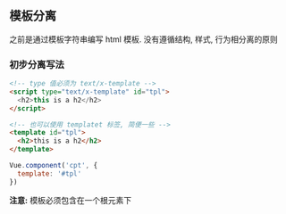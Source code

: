 ## 模板分离

之前是通过模板字符串编写 html 模板. 没有遵循结构, 样式, 行为相分离的原则

### 初步分离写法

```html
<!-- type 值必须为 text/x-template -->
<script type="text/x-template" id="tpl">
  <h2>this is a h2</h2>
</script>

<!-- 也可以使用 templatet 标签, 简便一些 -->
<template id="tpl">
  <h2>this is a h2</h2>
</template>
```

```javascript
Vue.component('cpt', {
  template: '#tpl'
})
```

**注意:** 模板必须包含在一个根元素下